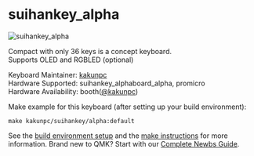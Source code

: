 # suihankey_alpha

![suihankey_alpha](https://i.gyazo.com/f798c5967f2ac457dd520ab8ff83b6ac.jpg)

Compact with only 36 keys is a concept keyboard.  
Supports OLED and RGBLED (optional)



Keyboard Maintainer: [kakunpc](https://github.com/kakunpc)  
Hardware Supported: suihankey_alphaboard_alpha, promicro  
Hardware Availability: booth([@kakunpc](https://kakunpc.booth.pm/))

Make example for this keyboard (after setting up your build environment):

    make kakunpc/suihankey/alpha:default

See the [build environment setup](https://docs.qmk.fm/#/getting_started_build_tools) and the [make instructions](https://docs.qmk.fm/#/getting_started_make_guide) for more information. Brand new to QMK? Start with our [Complete Newbs Guide](https://docs.qmk.fm/#/newbs).
